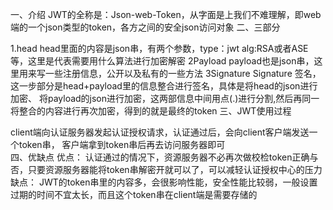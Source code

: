 一、介绍
JWT的全称是：Json-web-Token，从字面是上我们不难理解，即web端的一个json类型的token，各方之间的安全json访问对象
二、三部分

1.head
         head里面的内容是json串，有两个参数，type：jwt  alg:RSA或者ASE等，这里是代表需要用什么算法进行加密解密
2Payload 
        payload也是json串，这里用来写一些注册信息，公开以及私有的一些方法
3Signature 
      Signature 签名，这一步部分是head+payload里的信息整合进行签名，具体是将head的json进行加密、
      将payload的json进行加密，这两部信息中间用点(.)进行分割,然后再同一将整合的内容进行再次加密，得到的就是最终的token
三、JWT使用过程
  
  client端向认证服务器发起认证授权请求，认证通过后，会向client客户端发送一个token串，
  客户端拿到token串后再去访问服务器即可   
四、优缺点
 优点：
 认证通过的情况下，资源服务器不必再次做校检token正确与否，只要资源服务器能将token串解密开就可以了，可以减轻认证授权中心的压力
 缺点：
 JWT的token串里的内容多，会很影响性能，安全性能比较弱，一般设置过期的时间不宜太长，而且这个token串在client端是需要存储的